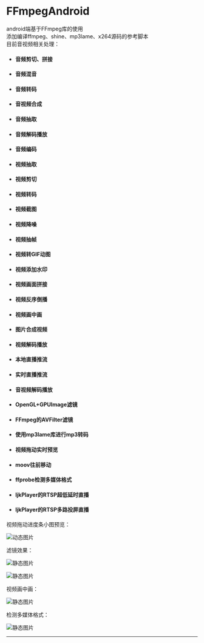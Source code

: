 # FFmpegAndroid
android端基于FFmpeg库的使用<br>
添加编译ffmpeg、shine、mp3lame、x264源码的参考脚本<br>
目前音视频相关处理：<br>

- #### 音频剪切、拼接
- #### 音频混音
- #### 音频转码
- #### 音视频合成
- #### 音频抽取
- #### 音频解码播放
- #### 音频编码
- #### 视频抽取
- #### 视频剪切
- #### 视频转码
- #### 视频截图
- #### 视频降噪
- #### 视频抽帧
- #### 视频转GIF动图
- #### 视频添加水印
- #### 视频画面拼接
- #### 视频反序倒播
- #### 视频画中画
- #### 图片合成视频
- #### 视频解码播放
- #### 本地直播推流
- #### 实时直播推流
- #### 音视频解码播放
- #### OpenGL+GPUImage滤镜
- #### FFmpeg的AVFilter滤镜
- #### 使用mp3lame库进行mp3转码
- #### 视频拖动实时预览
- #### moov往前移动
- #### ffprobe检测多媒体格式

- #### IjkPlayer的RTSP超低延时直播
- #### IjkPlayer的RTSP多路投屏直播

视频拖动进度条小图预览：

![动态图片](https://github.com/xufuji456/FFmpegAndroid/blob/master/gif/preview.gif)

滤镜效果：

![静态图片](https://github.com/xufuji456/FFmpegAndroid/blob/master/picture/filter_balance.png)

![静态图片](https://github.com/xufuji456/FFmpegAndroid/blob/master/picture/filter_sketch.png)

视频画中画：

![静态图片](https://github.com/xufuji456/FFmpegAndroid/blob/master/picture/picture_in_picture.png)

检测多媒体格式：

![静态图片](https://github.com/xufuji456/FFmpegAndroid/blob/master/picture/probe_format.png)

***
<br><br>

